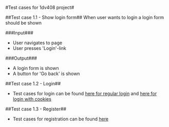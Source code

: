 #Test cases for 1dv408 project#

##Test case 1.1 - Show login form##
When user wants to login a login form should be shown

###Input###
* User navigates to page
* User presses 'Login'-link

###Output###
* A login form is shown
* A button for 'Go back' is shown

##Test case 1.2 - Login##
* Test cases for login can be found [here for regular login](https://github.com/dntoll/1DV608/blob/master/Assignments/Assignment_2/Assignment2_Test_Cases_Mandatory.md) and [here for login with cookies](https://github.com/dntoll/1DV608/blob/master/Assignments/Assignment_2/Assignment2_Extra_Test_cases.md)

##Test case 1.3 - Register##
* Test cases for registration can be found [here](https://github.com/dntoll/1DV608/blob/master/Assignments/Assignment_4/TestCases.md)


